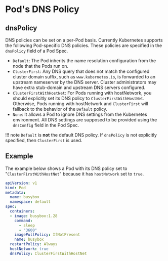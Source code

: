 # Pod's DNS Policy

## dnsPolicy

DNS policies can be set on a per-Pod basis. Currently Kubernetes supports the following Pod-specific DNS policies. These policies are specified in the `dnsPolicy` field of a Pod Spec.

- `Default`: The Pod inherits the name resolution configuration from the node that the Pods run on.
- `ClusterFirst`: Any DNS query that does not match the configured cluster domain suffix, such as `www.kubernetes.io`, is forwarded to an upstream nameserver by the DNS server. Cluster administrators may have extra stub-domain and upstream DNS servers configured.
- `ClusterFirstWithHostNet`: For Pods running with hostNetwork, you should explicitly set its DNS policy to `ClusterFirstWithHostNet`. Otherwise, Pods running with hostNetwork and `ClusterFirst` will fallback to the behavior of the `Default` policy.
- `None`: It allows a Pod to ignore DNS settings from the Kubernetes environment. All DNS settings are supposed to be provided using the `dnsConfig` field in the Pod Spec.

!!! note
    `Default` is **not** the default DNS policy. If `dnsPolicy` is not explicitly specified, then `ClusterFirst` is used.

## Example

The example below shows a Pod with its DNS policy set to "`ClusterFirstWithHostNet`" because it has `hostNetwork` set to `true`.

```yaml
apiVersion: v1
kind: Pod
metadata:
  name: busybox
  namespace: default
spec:
  containers:
  - image: busybox:1.28
    command:
      - sleep
      - "3600"
    imagePullPolicy: IfNotPresent
    name: busybox
  restartPolicy: Always
  hostNetwork: true
  dnsPolicy: ClusterFirstWithHostNet
```
